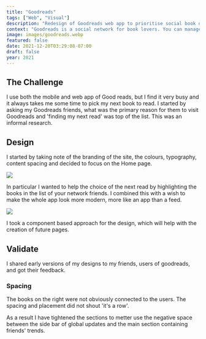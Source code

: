 ```yaml
---
title: "Goodreads"
tags: ["Web", "Visual"]
description: "Redesign of Goodreads web app to prioritise social book discovery"
context: "Goodreads is a social network for book lovers. You can manage your list of books to read, follow your friends reviews etc."
image: images/goodreads.webp
featured: false
date: 2021-12-20T03:29:08-07:00
draft: false
year: 2021
---
```


## The Challenge

I use both the mobile and web app of Good reads, but I find it very busy and it always takes me some time to pick my next book to read. I started by asking my Goodreads friends, what was the primary reason for them to visit Goodreads and 'finding my next read' was top of the list. This was an informal research.

## Design

I started by taking note of the branding of the site, the colours, typography, content spacing and decided to focus on the Home page.

![](/images/works/goodreads/brand.webp)

In particular I wanted to help the choice of the next read by highlighting the books in the list of your network friends. I combined this with a wish to make the whole app look more modern, more like an app than a feed. 


![](/images/works/goodreads/analysis.webp)


I took a component based approach for the design, which will help with the creation of future pages. 


## Validate

I shared early versions of my designs to my friends, users of goodreads, and got their feedback.

### Spacing
The books on the right were not obviously connected to the users. The spacing and placement did not shout 'it's a row'. 

As a result I have tightened the sections to metter use the negative space between the side bar of global updates and the main section containing friends' trends. 
